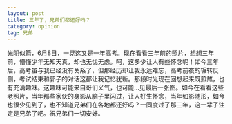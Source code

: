 ```yaml
---
layout: post
title: 三年了，兄弟们都还好吗？
category: opinion
tag: 兄弟
---
```



<div id="piccontainer">
</div>
<p>光阴似箭，6月8日，一晃这又是一年高考。现在看看三年前的照片，想想三年前，懵懂少年无知天真，却也无忧无虑。呵，这多少让人有些怀念呢！如今三年后，高考虽与我已经没有关系了，但那经历却让我永远难忘，高考前夜的辗转反侧，考试结束和郭子的对话这都让我记忆犹新。那段时光现在回想起来既煎熬，也有充满趣味。这趣味可能来自哥们义气，也可能...见最后一张图。如今在看看这些老照片，当年那些家伙的身影从脑子里闪过，让人好生怀念，当年如影随形，如今也很少见到了，也不知道兄弟们在各地都还好吗？一同度过了那三年，这一辈子注定是兄弟了吧。祝兄弟们一切安好。</p>

<!--more-->

<link rel="stylesheet" type="text/css" href="/assets/css/pic.css">
<script type="text/javascript" src="/assets/js/pic.js"></script>
